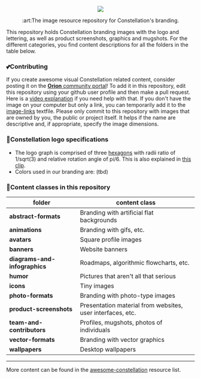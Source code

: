 [comment]: <TODO: Replace the banner below with another one, because I used the same for the awesome-constellation repository.>

<p align="center"><img src="https://i.imgur.com/FjE9pdz.png"></p>
<p align="center">:art:The image resource repository for Constellation's branding.</p>

This repository holds Constellation branding images with the logo and lettering, as well as product screenshots, graphics and mugshots. For the different categories, you find content descriptions for all the folders in the table below. 

### :two_hearts:Contributing
If you create awesome visual Constellation related content, consider posting it on the 
[**Orion** community portal](https://orion.constellationlabs.io/)! 
To add it in this repository, edit this repository using your github user profile and then make a pull request. Here is a 
[video explanation](https://www.youtube.com/watch?v=BQF6gdKqiaE&index=3&list=PL_vIhjXh1UTpRShlXYlItkXPjIS5aWLPH) 
if you need help with that. 
If you don't have the image on your computer but only a link, you can temporarily add it to the [image-links](temporary-image-links.md) textfile.
Please only commit to this repository with images that are owned by you, the public or project itself. It helps if the name are descriptive and, if appropriate, specify the image dimensions.

### :triangular_ruler:Constellation logo specifications
* The logo graph is comprised of three 
[hexagons](https://en.wikipedia.org/wiki/Hexagon) 
with radii ratio of 1/sqrt(3) and relative rotation angle of pi/6. This is also explained in [this clip](https://www.youtube.com/watch?v=XbGvJpL5OTM&index=1&list=PL_vIhjXh1UTpRShlXYlItkXPjIS5aWLPH).
* Colors used in our branding are: (tbd)

### :open_file_folder:Content classes in this repository

| folder  | content class |
| ------------- | ------------- |
| **abstract-formats** | Branding with artificial flat backgrounds | 
| **animations** | Branding with gifs, etc. |
| **avatars** | Square profile images | 
| **banners** | Website banners |
| **diagrams-and-infographics** | Roadmaps, algorithmic flowcharts, etc. |
| **humor** | Pictures that aren't all that serious |
| **icons** | Tiny images |
| **photo-formats** | Branding with photo-type images |
| **product-screenshots** | Presentation material from websites, user interfaces, etc. |
| **team-and-contributors** | Profiles, mugshots, photos of individuals |
| **vector-formats** | Branding with vector graphics |
| **wallpapers** | Desktop wallpapers | 


---

More content can be found in the 
[awesome-constellation](https://github.com/Constellation-Labs/awesome-constellation) 
resource list. 
